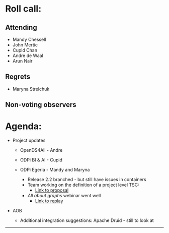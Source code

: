 # Roll call:

## Attending

* Mandy Chessell
* John Mertic
* Cupid Chan
* Andre de Waal
* Arun Nair

## Regrets
* Maryna Strelchuk

## Non-voting observers


# Agenda:

* Project updates
  
  * OpenDS4All - Andre
     
   
  * ODPi BI & AI - Cupid
     
  
  * ODPi Egeria - Mandy and Maryna
     * Release 2.2 branched - but still have issues in containers
     * Team working on the definition of a project level TSC:
        * [Link to proposal](https://github.com/odpi/data-governance/wiki/ODPi-Egeria-Weekly-Meeting-10th-September-2020)
     * *All about graphs* webinar went well
        * [Link to replay](https://www.youtube.com/watch?v=dgeOAJF6jq8&t=4s)
           
* AOB 
  * Additional integration suggestions: Apache Druid - still to look at

----
     



